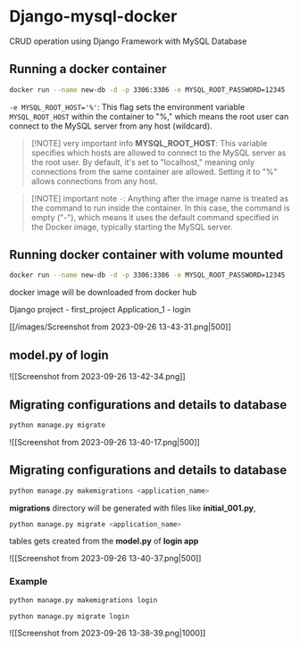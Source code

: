 # Django-mysql-docker

CRUD operation using Django Framework with MySQL Database 

## Running a docker container 

```bash
docker run --name new-db -d -p 3306:3306 -e MYSQL_ROOT_PASSWORD=12345 -e MYSQL_ROOT_HOST='%' mysql/mysql-server:8.0.0
```

`-e MYSQL_ROOT_HOST='%'`: This flag sets the environment variable `MYSQL_ROOT_HOST` within the container to "%," which means the root user can connect to the MySQL server from any host (wildcard).

> [!NOTE] very important info
> **MYSQL_ROOT_HOST**: This variable specifies which hosts are allowed to connect to the MySQL server as the root user. By default, it's set to "localhost," meaning only connections from the same container are allowed. Setting it to "%" allows connections from any host.

> [!NOTE] important note
> `-`: Anything after the image name is treated as the command to run inside the container. In this case, the command is empty ("-"), which means it uses the default command specified in the Docker image, typically starting the MySQL server.

## Running docker container with volume mounted

```bash
docker run --name new-db -d -p 3306:3306 -e MYSQL_ROOT_PASSWORD=12345 -e MYSQL_ROOT_HOST='%' -v /home/ik100047/Documents/container_data/:/var/lib/mysql mysql/mysql-server:8.0.0
```

docker image will be downloaded from docker hub

Django project - first_project
Application_1 - login

[[/images/Screenshot from 2023-09-26 13-43-31.png|500]]

## model.py of login

![[Screenshot from 2023-09-26 13-42-34.png]]

## Migrating configurations and details to database

```python
python manage.py migrate
```

![[Screenshot from 2023-09-26 13-40-17.png|500]]

## Migrating configurations and details to database

```python
python manage.py makemigrations <application_name>
```

**migrations** directory will be generated with files like **initial_001.py**, 

```python
python manage.py migrate <application_name>
```

tables gets created from the **model.py** of **login app**

![[Screenshot from 2023-09-26 13-40-37.png|500]]

### Example 

```python
python manage.py makemigrations login
```

```python
python manage.py migrate login
```

![[Screenshot from 2023-09-26 13-38-39.png|1000]]

